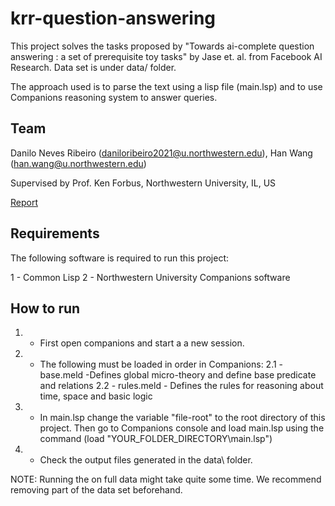 # krr-question-answering

This project solves the tasks proposed by "Towards ai-complete question answering : a set of prerequisite toy tasks" 
by Jase et. al. from Facebook AI Research. Data set is under data/ folder.

The approach used is to parse the text using a lisp file (main.lsp) and to use Companions reasoning system to answer queries.

## Team
Danilo Neves Ribeiro (daniloribeiro2021@u.northwestern.edu),
Han Wang (han.wang@u.northwestern.edu)

Supervised by Prof. Ken Forbus, Northwestern University, IL, US 

[Report](https://docs.google.com/document/d/19ellQXirDauy8WPuiLYFuamnf4elAPrY/edit?usp=drive_link&ouid=116992108108498082656&rtpof=true&sd=true)

## Requirements

The following software is required to run this project:

1 - Common Lisp
2 - Northwestern University Companions software

## How to run

1. - First open companions and start a a new session.
2. - The following must be loaded in order in Companions:
2.1 - base.meld -Defines global micro-theory and define base predicate and relations
2.2 - rules.meld - Defines the rules for reasoning about time, space and basic logic
3. - In main.lsp change the variable "file-root" to the root directory of this project. 
Then go to Companions console and load main.lsp using the command (load "YOUR_FOLDER_DIRECTORY\\main.lsp")
4. - Check the output files generated in the data\ folder.

NOTE: Running the on full data might take quite some time. We recommend removing part of the data set beforehand. 
